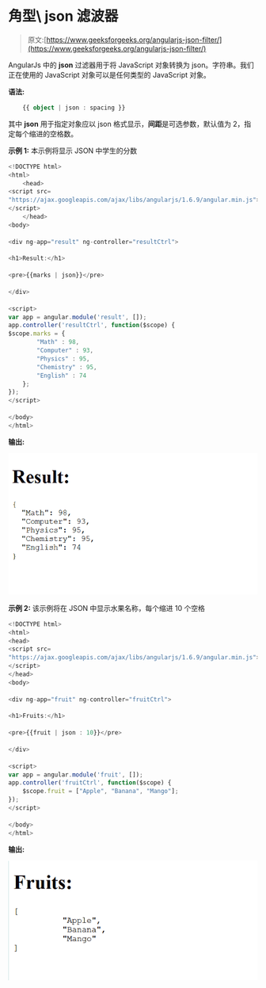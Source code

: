 # 角型\ json 滤波器

> 原文:[https://www.geeksforgeeks.org/angularjs-json-filter/](https://www.geeksforgeeks.org/angularjs-json-filter/)

AngularJs 中的 **json** 过滤器用于将 JavaScript 对象转换为 json。字符串。我们正在使用的 JavaScript 对象可以是任何类型的 JavaScript 对象。

**语法:**

```ts
    {{ object | json : spacing }}

```

其中 **json** 用于指定对象应以 json 格式显示，**间距**是可选参数，默认值为 2，指定每个缩进的空格数。

**示例 1:**
本示例将显示 JSON 中学生的分数

```ts
<!DOCTYPE html>
<html>
    <head>
<script src=
"https://ajax.googleapis.com/ajax/libs/angularjs/1.6.9/angular.min.js">
</script>
    </head>
<body>

<div ng-app="result" ng-controller="resultCtrl">

<h1>Result:</h1>

<pre>{{marks | json}}</pre>

</div>

<script>
var app = angular.module('result', []);
app.controller('resultCtrl', function($scope) {
$scope.marks = { 
        "Math" : 98,
        "Computer" : 93,
        "Physics" : 95,
        "Chemistry" : 95,
        "English" : 74
    };
});
</script>

</body>
</html>
```

**输出:**

![output_img](img/463f73b9195032487ebeb0ec4c1718fd.png)

**示例 2:**
该示例将在 JSON 中显示水果名称，每个缩进 10 个空格

```ts
<!DOCTYPE html>
<html>
<head>
<script src=
"https://ajax.googleapis.com/ajax/libs/angularjs/1.6.9/angular.min.js">
</script>
</head>
<body>

<div ng-app="fruit" ng-controller="fruitCtrl">

<h1>Fruits:</h1>

<pre>{{fruit | json : 10}}</pre>

</div>

<script>
var app = angular.module('fruit', []);
app.controller('fruitCtrl', function($scope) {
    $scope.fruit = ["Apple", "Banana", "Mango"];
});
</script>

</body>
</html>
```

**输出:**

![](img/8822af8246af8f7ae4a7893d05d82186.png)